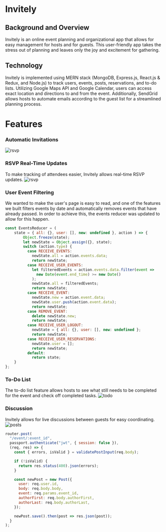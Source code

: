 # Invitely

## Background and Overview 
Invitely is an online event planning and organizational app that allows for easy management for hosts and for guests. This user-friendly app takes the stress out of planning and leaves only the joy and excitement for gathering. 

## Technology
Invitely is implemented using MERN stack (MongoDB, Express.js, React.js & Redux, and Node.js) to track users, events, posts, reservations, and to-do lists. Utilizing Google Maps API and Google Calendar, users can access exact location and directions to and from the event. Additionally, SendGrid allows hosts to automate emails according to the guest list for a streamlined planning process. 

# Features 
### Automatic Invitations 

![rsvp](https://i.pinimg.com/originals/c5/63/d3/c563d32e737f25a86d7103a5c75846ec.gif)

### RSVP Real-Time Updates 
To make tracking of attendees easier, Invitely allows real-time RSVP updates. 
![rsvp](https://i.pinimg.com/originals/c5/63/d3/c563d32e737f25a86d7103a5c75846ec.gif)

### User Event Filtering 
We wanted to make the user's page is easy to read, and one of the features we built filters events by date and automatically removes events that have already passed. In order to achieve this, the events reducer was updated to allow for this happen. 
```javascript
const EventsReducer = (
    state = { all: {}, user: [], new: undefined }, action ) => {
	    Object.freeze(state);
	    let newState = Object.assign({}, state);
	    switch (action.type) {
	      case RECEIVE_EVENTS:
	        newState.all = action.events.data;
	        return newState;
	      case RECEIVE_USER_EVENTS:
	        let filteredEvents = action.events.data.filter(event =>
	          new Date(event.end_time) >= new Date()
	        );
	        newState.all = filteredEvents;
	        return newState;
	      case RECEIVE_EVENT:
	        newState.new = action.event.data;
	        newState.user.push(action.event.data);
	        return newState;
	      case REMOVE_EVENT: 
	        delete newState.new;
	        return newState;
	      case RECEIVE_USER_LOGOUT:
	        newState = { all: {}, user: [], new: undefined };
	        return newState;
	      case RECEIVE_USER_RESERVATIONS:
	        newState.user = [];
	        return newState;
	      default:
	        return state;
    }
};
```
### To-Do List 
The to-do list feature allows hosts to see what still needs to be completed for the event and check off completed tasks.
![todo](https://i.pinimg.com/originals/bf/e2/fa/bfe2fa4ac20b2720af12355ee05d9179.gif)


### Discussion 
Invitely allows for live discussions between guests for easy coordinating. 
![posts](https://i.pinimg.com/originals/81/1c/60/811c60e3560f472a1446c0b02c2ee0e4.png)
```javascript
router.post(
  "/event/:event_id",
  passport.authenticate("jwt", { session: false }),
  (req, res) => {
    const { errors, isValid } = validatePostInput(req.body);

    if (!isValid) {
      return res.status(400).json(errors);
    }

    const newPost = new Post({
      user: req.user.id,
      body: req.body.body,
      event: req.params.event_id,
      authorFirst: req.body.authorFirst,
      authorLast: req.body.authorLast,
    });

    newPost.save().then(post => res.json(post));
  }
);
```

